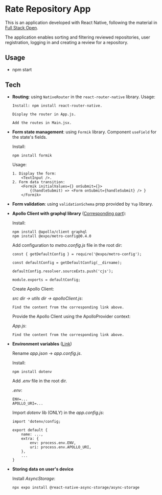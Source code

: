 # Rate Repository App

This is an application developed with React Native, following the material in [Full Stack Open](https://fullstackopen.com/en/part10/introduction_to_react_native).

The application enables sorting and filtering reviewed repositories, user registration, logging in and creating a review for a repository.

## Usage

- npm start
  
## Tech

- **Routing**: using `NativeRouter` in the `react-router-native` library. Usage:

    ```
    Install: npm install react-router-native.

    Display the router in App.js.

    Add the routes in Main.jsx.
    ```
- **Form state management**: using `Formik` library. Component `useField` for the state's fields.

    Install:
    ```
    npm install formik
    ```
    Usage:
    ```
    1. Display the form:
        <TextInput />.
    2. Form data transition:
        <Formik initialValues={} onSubmit={}>
            {(handleSubmit) => <Form onSubmit={handleSubmit} /> }
        </Formik>
    ```
- **Form validation**: using `validationSchema` prop provided by `Yup` library.

- **Apollo Client with graphql library** ([Corresponding part](https://fullstackopen.com/en/part10/communicating_with_server#graph-ql-and-apollo-client)):

    Install:
    ```
    npm install @apollo/client graphql
    npm install @expo/metro-config@0.4.0
    ```

    Add configuration to *metro.config.js* file in the root dir:
    ```
    const { getDefaultConfig } = require('@expo/metro-config');

    const defaultConfig = getDefaultConfig(__dirname);

    defaultConfig.resolver.sourceExts.push('cjs');

    module.exports = defaultConfig;
    ```

    Create Apollo Client: 
    
    *src dir -> utils dir -> apolloClient.js*:
    ```
    Find the content from the corresponding link above.
    ```

    Provide the Apollo Client using the ApolloProvider context: 
    
    *App.js*:
    ```
    Find the content from the corresponding link above.
    ```

- **Environment variables** ([Link](https://fullstackopen.com/en/part10/communicating_with_server#environment-variables))
    
    Rename *app.json* -> *app.config.js*.

    Install:
    ```
    npm install dotenv
    ```

    Add *.env* file in the root dir.

    *.env*:
    ```
    ENV=...
    APOLLO_URI=...
    ```

    Import *dotenv* lib (ONLY) in the *app.config.js*:
    ```
    import 'dotenv/config;

    export default {
        name: ...,
        extra: {
            env: process.env.ENV,
            uri: process.env.APOLLO_URI,
        },
        ...
    }
    ```

- **Storing data on user's device**

    Install *AsyncStorage*:
    ```
    npx expo install @react-native-async-storage/async-storage
    ```


